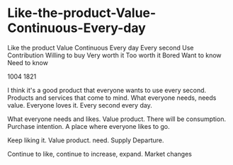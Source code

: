 # Like-the-product-Value-Continuous-Every-day

Like the product Value Continuous Every day Every second Use Contribution Willing to buy Very worth it Too worth it Bored Want to know Need to know


1004 
1821


I think it's a good product that everyone wants to use every second. Products and services that come to mind. What everyone needs, needs value. Everyone loves it. Every second every day.


What everyone needs and likes. Value product. There will be consumption. Purchase intention. A place where everyone likes to go.

Keep liking it. Value product. need. Supply Departure.

Continue to like, continue to increase, expand. Market changes
